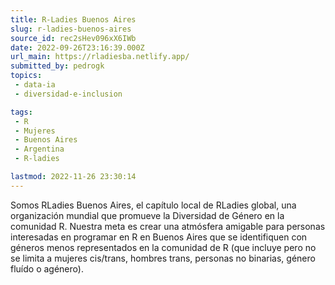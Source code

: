 ```yaml
---
title: R-Ladies Buenos Aires
slug: r-ladies-buenos-aires
source_id: rec2sHev096xX6IWb
date: 2022-09-26T23:16:39.000Z
url_main: https://rladiesba.netlify.app/
submitted_by: pedrogk
topics: 
 - data-ia
 - diversidad-e-inclusion

tags: 
 - R
 - Mujeres
 - Buenos Aires
 - Argentina
 - R-ladies

lastmod: 2022-11-26 23:30:14
---
```


Somos RLadies Buenos Aires, el capítulo local de RLadies global, una organización mundial que promueve la Diversidad de Género en la comunidad R.
Nuestra meta es crear una atmósfera amigable para personas interesadas en programar en R en Buenos Aires que se identifiquen con géneros menos representados en la comunidad de R (que incluye pero no se limita a mujeres cis/trans, hombres trans, personas no binarias, género fluído o agénero).
